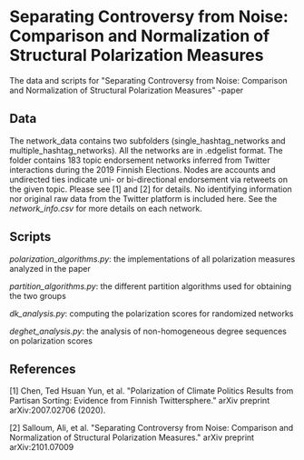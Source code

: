 # Separating Controversy from Noise: Comparison and Normalization of Structural Polarization Measures
The data and scripts for "Separating Controversy from Noise: Comparison and Normalization of Structural Polarization Measures" -paper

## Data

The network_data contains two subfolders (single_hashtag_networks and multiple_hashtag_networks). All the networks are in .edgelist format. The folder contains 183 topic endorsement networks inferred from Twitter interactions during the 2019 Finnish Elections. Nodes are accounts and undirected ties indicate uni- or bi-directional endorsement via retweets on the given topic. Please see [1] and [2] for details. No identifying information nor original raw data from the Twitter platform is included here. See the *network_info.csv* for more details on each network.

## Scripts

*polarization_algorithms.py*: the implementations of all polarization measures analyzed in the paper

*partition_algorithms.py*: the different partition algorithms used for obtaining the two groups

*dk_analysis.py*: computing the polarization scores for randomized networks

*deghet_analysis.py*: the analysis of non-homogeneous degree sequences on polarization scores

## References
<a id="1">[1]</a> 
Chen, Ted Hsuan Yun, et al. "Polarization of Climate Politics Results from Partisan Sorting: Evidence from Finnish Twittersphere." arXiv preprint arXiv:2007.02706 (2020).

<a id="2">[2]</a> Salloum, Ali, et al. "Separating Controversy from Noise: Comparison and Normalization of Structural Polarization Measures." arXiv preprint arXiv:2101.07009
